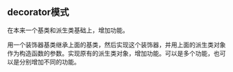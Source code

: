 decorator模式
--------------  
在本来一个基类和派生类基础上，增加功能。  

用一个装饰器基类继承上面的基类，然后实现这个装饰器，并用上面的派生类对象作为构造函数的参数。实现原有的派生类对象，增加功能。可以是多个功能，也可以是分别增加不同的功能。
